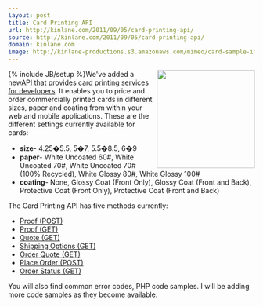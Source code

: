 ```yaml
---
layout: post
title: Card Printing API
url: http://kinlane.com/2011/09/05/card-printing-api/
source: http://kinlane.com/2011/09/05/card-printing-api/
domain: kinlane.com
image: http://kinlane-productions.s3.amazonaws.com/mimeo/card-sample-image.png
---
```

{% include JB/setup %}<img src="http://kinlane-productions.s3.amazonaws.com/mimeo/card-sample-image.png" alt="" width="200" align="right" />We've added a new<a title="API that provides card printing services for developers" href="http://mimeoconnect.3scale.net/wiki/card-printing-api">API that provides card printing services for developers</a>. It enables you to price and order commercially printed cards in different sizes, paper and coating from within your web and mobile applications. These are the different settings currently available for cards:
<ul class="mainlist">
     <li>
          <strong>size</strong>- 4.25�5.5, 5�7, 5.5�8.5, 6�9
     </li>
     <li>
          <strong>paper</strong>- White Uncoated 60#, White Uncoated 70#, White Uncoated 70# (100% Recycled), White Glossy 80#, White Glossy 100#
     </li>
     <li>
          <strong>coating</strong>- None, Glossy Coat (Front Only), Glossy Coat (Front and Back), Protective Coat (Front Only), Protective Coat (Front and Back)
     </li>
</ul>The Card Printing API has five methods currently:
<ul class="mainlist">
     <li>
          <a href="http://mimeoconnect.3scale.net/wiki/card-printing-api#Proof-Post">Proof (POST)</a>
     </li>
     <li>
          <a href="http://mimeoconnect.3scale.net/wiki/card-printing-api#Proof-GET">Proof (GET)</a>
     </li>
     <li>
          <a href="http://mimeoconnect.3scale.net/wiki/card-printing-api#Quote-GET">Quote (GET)</a>
     </li>
     <li>
          <a href="http://mimeoconnect.3scale.net/wiki/card-printing-api#ShippingOptions-GET">Shipping Options (GET)</a>
     </li>
     <li>
          <a href="http://mimeoconnect.3scale.net/wiki/card-printing-api#OrderQuote-GET">Order Quote (GET)</a>
     </li>
     <li>
          <a href="http://mimeoconnect.3scale.net/wiki/card-printing-api#PlaceOrder-POST">Place Order (POST)</a>
     </li>
     <li>
          <a href="http://mimeoconnect.3scale.net/wiki/card-printing-api#OrderStatus-GET">Order Status (GET)</a>
     </li>
</ul>You will also find common error codes, PHP code samples. I will be adding more code samples as they become available.